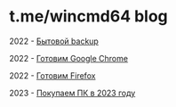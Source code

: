 # t.me/wincmd64 blog
2022 - [Бытовой backup](https://github.com/wincmd64/blog/wiki/Бытовой-backup)

2022 - [Готовим Google Chrome](https://github.com/wincmd64/blog/wiki/Готовим-Google-Chrome)

2022 - [Готовим Firefox](https://github.com/wincmd64/blog/wiki/Готовим-Firefox)

2023 - [Покупаем ПК в 2023 году](https://github.com/wincmd64/blog/wiki/Покупаем-ПК-в-2023-году)
